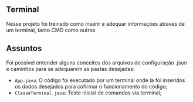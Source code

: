 ## Terminal

Nesse projeto foi treinado como inserir e adequar informações atraves de um terminal, tanto CMD como outros

## Assuntos

Foi possível entender alguns conceitos dos arquivos de configuração .json e caminhos para se adequarem as pastas desejadas:

- `App.java`: O código foi executado por um terminal onde la foi inseridos os dados desejados para cofirmar o funcionamento do código;
- `ClasseTerminal.java`: Teste inicial de comandos via terminal;